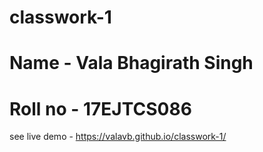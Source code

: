 # classwork-1
# Name - Vala Bhagirath Singh
# Roll no - 17EJTCS086
see live demo - https://valavb.github.io/classwork-1/
